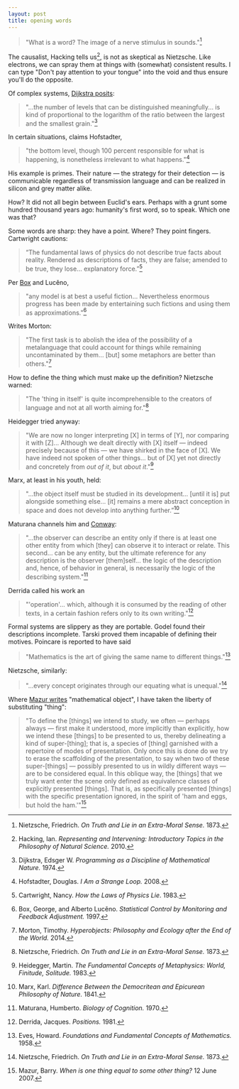 ```yaml
---
layout: post
title: opening words
---
```


> "What is a word? The image of a nerve stimulus in sounds."[^1]

The causalist, Hacking tells us[^2], is not as skeptical as Nietzsche. Like electrons, we can spray them at things with (somewhat) consistent results. I can type "Don't pay attention to your tongue" into the void and thus ensure you'll do the opposite.

Of complex systems, [Dijkstra posits](https://www.cs.utexas.edu/~EWD/transcriptions/EWD03xx/EWD361.html):

> "...the number of levels that can be distinguished meaningfully... is kind of proportional to the logarithm of the ratio between the largest and the smallest grain."[^3]

In certain situations, claims Hofstadter,

> "the bottom level, though 100 percent responsible for what is happening, is nonetheless irrelevant to what happens."[^4]

His example is primes. Their nature &mdash; the strategy for their detection &mdash; is communicable regardless of transmission language and can be realized in silicon and grey matter alike.

How? It did not all begin between Euclid's ears. Perhaps with a grunt some hundred thousand years ago: humanity's first word, so to speak. Which one was that?

Some words are sharp: they have a point. Where? They point fingers. Cartwright cautions:

> “The fundamental laws of physics do not describe true facts about reality. Rendered as descriptions of facts, they are false; amended to be true, they lose... explanatory force.”[^5]

Per [Box](https://en.wikipedia.org/wiki/All_models_are_wrong) and Lucěno,

> "any model is at best a useful fiction... Nevertheless enormous progress has been made by entertaining such fictions and using them as approximations."[^6]

Writes Morton:

> "The first task is to abolish the idea of the possibility of a metalanguage that could account for things while remaining uncontaminated by them... [but] some metaphors are better than others."[^7]

How to define the thing which must make up the definition? Nietzsche warned:

> "The 'thing in itself' is quite incomprehensible to the creators of language and not at all worth aiming for."[^1]

Heidegger tried anyway:

> "We are now no longer interpreting [X] in terms of [Y], nor comparing it with [Z]... Although we dealt directly with [X] itself &mdash; indeed precisely because of this &mdash; we have shirked in the face of [X]. We have indeed not spoken of other things... but of [X] yet not directly and concretely from *out of it*, but *about it*."[^8]

Marx, at least in his youth, held:

> "...the object itself must be studied in its development... [until it is] put alongside something else... [it] remains a mere abstract conception in space and does not develop into anything further.”[^9]

Maturana channels him and [Conway](https://en.wikipedia.org/wiki/Conway%27s_law):

> "...the observer can describe an entity only if there is at least one other entity from which [they] can observe it to interact or relate. This second... can be any entity, but the ultimate reference for any description is the observer [them]self... the logic of the description and, hence, of behavior in general, is necessarily the logic of the describing system."[^10]

Derrida called his work an

> "'operation'... which, although it is consumed by the reading of other texts, in a certain fashion refers only to its own writing."[^11]

Formal systems are slippery as they are portable. Godel found their descriptions incomplete. Tarski proved them incapable of defining their motives. Poincare is reported to have said

> "Mathematics is the art of giving the same name to different things."[^12]

Nietzsche, similarly:

> "...every concept originates through our equating what is unequal."[^1]

Where [Mazur writes](http://abel.math.harvard.edu/~mazur/preprints/when_is_one.pdf) "mathematical object", I have taken the liberty of substituting "thing":

> "To define the [things] we intend to study, we often &mdash; perhaps always &mdash; first make it understood, more implicitly than explicitly, how we intend these [things] to be presented to us, thereby delineating a kind of super-[thing]; that is, a species of [thing] garnished with a repertoire of modes of presentation. Only once this is done do we try to erase the scaffolding of the presentation, to say when two of these super-[things] &mdash; possibly presented to us in wildly different ways &mdash; are to be considered equal. In this oblique way, the [things] that we truly want enter the scene only defined as equivalence classes of explicitly presented [things]. That is, as specifically presented [things] with the specific presentation ignored, in the spirit of 'ham and eggs, but hold the ham.'"[^13]

[^1]: Nietzsche, Friedrich. *On Truth and Lie in an Extra-Moral Sense.* 1873.

[^2]: Hacking, Ian. *Representing and Intervening: Introductory Topics in the Philosophy of Natural Science.* 2010.

[^3]: Dijkstra, Edsger W. *Programming as a Discipline of Mathematical Nature.* 1974.

[^4]: Hofstadter, Douglas. *I Am a Strange Loop.* 2008.

[^5]: Cartwright, Nancy. *How the Laws of Physics Lie*. 1983.

[^6]: Box, George, and Alberto Lucěno. *Statistical Control by Monitoring and Feedback Adjustment.* 1997.

[^7]: Morton, Timothy. *Hyperobjects: Philosophy and Ecology after the End of the World.* 2014.

[^8]: Heidegger, Martin. *The Fundamental Concepts of Metaphysics: World, Finitude, Solitude.* 1983.

[^9]: Marx, Karl. *Difference Between the Democritean and Epicurean Philosophy of Nature.* 1841.

[^10]: Maturana, Humberto. *Biology of Cognition.* 1970.

[^11]: Derrida, Jacques. *Positions.* 1981.

[^12]: Eves, Howard. *Foundations and Fundamental Concepts of Mathematics.* 1958.

[^13]: Mazur, Barry. *When is one thing equal to some other thing?* 12 June 2007.

